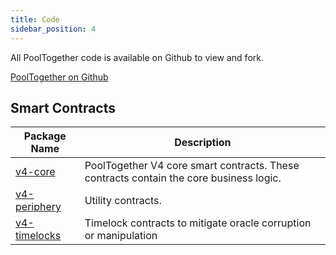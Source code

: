 ```yaml
---
title: Code
sidebar_position: 4
---
```


All PoolTogether code is available on Github to view and fork.

[PoolTogether on Github](https://github.com/pooltogether)

## Smart Contracts

| Package Name                                                 | Description                                                                            |
| ------------------------------------------------------------ | -------------------------------------------------------------------------------------- |
| [v4-core](https://github.com/pooltogether/v4-core)           | PoolTogether V4 core smart contracts. These contracts contain the core business logic. |
| [v4-periphery](https://github.com/pooltogether/v4-periphery) | Utility contracts.                                                                     |
| [v4-timelocks](https://github.com/pooltogether/v4-timelocks) | Timelock contracts to mitigate oracle corruption or manipulation                       |
